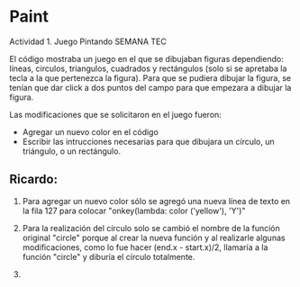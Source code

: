 # Paint
Actividad 1. Juego Pintando SEMANA TEC

El código mostraba un juego en el que se dibujaban figuras dependiendo: líneas, circulos, triangulos, cuadrados y rectángulos (solo si se apretaba la tecla a la que pertenezca la figura).
Para que se pudiera dibujar la figura, se tenían que dar click a dos puntos del campo para que empezara a dibujar la figura.

Las modificaciones que se solicitaron en el juego fueron: 

* Agregar un nuevo color en el código
* Escribir las intrucciones necesarias para que dibujara un círculo, un triángulo, o un rectángulo.

## Ricardo:
1. Para agregar un nuevo color sólo se agregó una nueva línea de texto en la fila 127 para colocar "onkey(lambda: color ('yellow'), 'Y')"
2. Para la realización del círculo solo se cambió el nombre de la función original "circle" porque al crear la nueva función y al realizarle algunas modificaciones, como lo fue hacer (end.x - start.x)/2, llamaría a la función "circle" y diburía el círculo totalmente.

3.  
  
